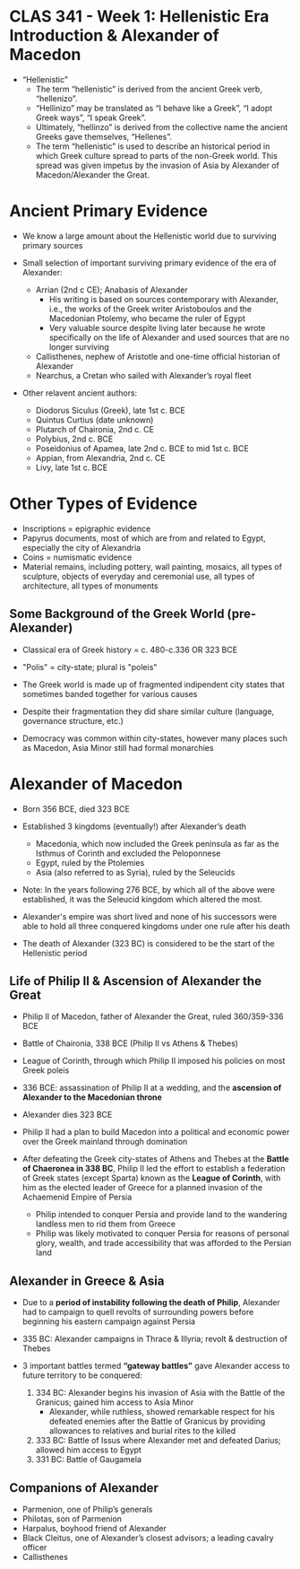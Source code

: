 # CLAS 341 - Week 1: Hellenistic Era Introduction & Alexander of Macedon
- “Hellenistic”
    - The term “hellenistic” is derived from the ancient Greek verb, “hellenizo”.
    - “Hellinizo” may be translated as “I behave like a Greek”, “I adopt Greek ways”, “I speak Greek”.
    - Ultimately, “hellinzo” is derived from the collective name the ancient Greeks gave themselves, “Hellenes”.
    - The term “hellenistic” is used to describe an historical period in which Greek culture spread to parts of the non-Greek world. This spread was given impetus by the invasion of Asia by Alexander of Macedon/Alexander the Great. 

# Ancient Primary Evidence
- We know a large amount about the Hellenistic world due to surviving primary sources

- Small selection of important surviving primary evidence of the era of Alexander:
    - Arrian (2nd c CE); Anabasis of Alexander
        - His writing is based on sources contemporary with Alexander, i.e., the works of the Greek writer Aristoboulos and the Macedonian Ptolemy, who became the ruler of Egypt
        - Very valuable source despite living later because he wrote specifically on the life of Alexander and used sources that are no longer surviving
    - Callisthenes, nephew of Aristotle and one-time official historian of Alexander
    - Nearchus, a Cretan who sailed with Alexander’s royal fleet

- Other relavent ancient authors:
    - Diodorus Siculus (Greek), late 1st c. BCE
    - Quintus Curtius (date unknown)
    - Plutarch of Chaironia, 2nd c. CE
    - Polybius, 2nd c. BCE
    - Poseidonius of Apamea, late 2nd c. BCE to mid 1st  c. BCE
    - Appian, from Alexandria, 2nd c. CE
    - Livy, late 1st c. BCE

# Other Types of Evidence
- Inscriptions = epigraphic evidence
- Papyrus documents, most of which are from and related to Egypt, especially the city of Alexandria
- Coins = numismatic evidence
- Material remains,  including pottery, wall painting, mosaics, all types of sculpture, objects of everyday and ceremonial use, all types of architecture, all types of monuments

## Some Background of the Greek World (pre-Alexander)
- Classical era of Greek history = c. 480-c.336 OR 323 BCE
- "Polis" = city-state; plural is "poleis"

- The Greek world is made up of fragmented indipendent city states that sometimes banded together for various causes
- Despite their fragmentation they did share similar culture (language, governance structure, etc.)
- Democracy was common within city-states, however many places such as Macedon, Asia Minor still had formal monarchies

# Alexander of Macedon
- Born 356 BCE, died 323 BCE
- Established 3 kingdoms (eventually!) after Alexander’s death
    - Macedonia, which now included the Greek peninsula as far as the Isthmus of Corinth and excluded the Peloponnese
    - Egypt, ruled by the Ptolemies
    - Asia (also referred to as Syria), ruled by the Seleucids

- Note: In the years following 276 BCE, by which all of the above were established, it was the Seleucid kingdom which altered the most.

- Alexander's empire was short lived and none of his successors were able to hold all three conquered kingdoms under one rule after his death
- The death of Alexander (323 BC) is considered to be the start of the Hellenistic period

## Life of Philip II & Ascension of Alexander the Great
- Philip II of Macedon, father of Alexander the Great, ruled 360/359-336 BCE
- Battle of Chaironia, 338 BCE (Philip II vs Athens & Thebes)
- League of Corinth, through which Philip II imposed his policies on most Greek poleis
- 336 BCE: assassination of Philip II at a wedding, and the **ascension of Alexander to the Macedonian throne**
- Alexander dies 323 BCE

- Philip II had a plan to build Macedon into a political and economic power over the Greek mainland through domination
- After defeating the Greek city-states of Athens and Thebes at the **Battle of Chaeronea in 338 BC**, Philip II led the effort to establish a federation of Greek states (except Sparta) known as the **League of Corinth**, with him as the elected leader of Greece for a planned invasion of the Achaemenid Empire of Persia
    - Philip intended to conquer Persia and provide land to the wandering landless men to rid them from Greece
    - Philip was likely motivated to conquer Persia for reasons of personal glory, wealth, and trade accessibility that was afforded to the Persian land

## Alexander in Greece & Asia
- Due to a **period of instability following the death of Philip**, Alexander had to campaign to quell revolts of surrounding powers before beginning his eastern campaign against Persia

- 335 BC: Alexander campaigns in Thrace & Illyria; revolt & destruction of Thebes
- 3 important battles termed **“gateway battles”** gave Alexander access to future territory to be conquered:
    1. 334 BC: Alexander begins his invasion of Asia with the Battle of the Granicus; gained him access to Asia Minor
        - Alexander, while ruthless, showed remarkable respect for his defeated enemies after the Battle of Granicus by providing allowances to relatives and burial rites to the killed
    2. 333 BC: Battle of Issus where Alexander met and defeated Darius; allowed him access to Egypt
    3. 331 BC: Battle of Gaugamela

## Companions of Alexander
- Parmenion, one of Philip’s generals
- Philotas, son of Parmenion
- Harpalus, boyhood friend of Alexander
- Black Cleitus, one of Alexander’s closest advisors; a leading cavalry officer
- Callisthenes